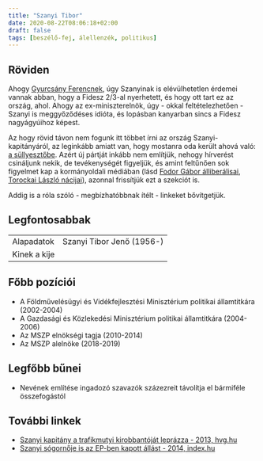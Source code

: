```yaml
---
title: "Szanyi Tibor"
date: 2020-08-22T08:06:18+02:00
draft: false
tags: [beszélő-fej, álellenzék, politikus]
---
```


## Röviden

Ahogy [Gyurcsány Ferencnek](../gyurcsany-ferenc), úgy Szanyinak is elévülhetetlen érdemei vannak abban, hogy a Fidesz 2/3-al nyerhetett, és hogy ott tart ez az ország, ahol. Ahogy az ex-miniszterelnök, úgy - okkal feltételezhetően - Szanyi is meggyőződéses idióta, és lopásban kanyarban sincs a Fidesz nagyágyúihoz képest.

Az hogy rövid távon nem fogunk itt többet írni az ország Szanyi-kapitányáról, az leginkább amiatt van, hogy mostanra oda került ahová való: [a süllyesztőbe](https://24.hu/belfold/2020/01/06/szanyi-tibor-mszp/). Azért új pártját inkább nem említjük, nehogy hírverést csináljunk nekik, de tevékenységét figyeljük, és amint feltűnően sok figyelmet kap a kormányoldali médiában (lásd [Fodor Gábor álliberálisai](../fodor-gabor), [Torockai László nácijai](../torockai-laszlo)), azonnal frissítjük ezt a szekciót is.

Addig is a róla szóló - megbízhatóbbnak ítélt - linkeket bővítgetjük.

## Legfontosabbak

|                           |                                                                                   |
| :---                      | :----                                                                             |
| Alapadatok                | Szanyi Tibor Jenő (1956-)                                                         |
| Kinek a kije              |                                                                                   |

## Főbb pozíciói

- A Földművelésügyi és Vidékfejlesztési Minisztérium politikai államtitkára (2002-2004)
- A Gazdasági és Közlekedési Minisztérium politikai államtitkára (2004-2006)
- Az MSZP elnökségi tagja (2010-2014)
- Az MSZP alelnöke (2018-2019)

## Legfőbb bűnei

- Nevének említése ingadozó szavazók százezreit távolítja el bármiféle összefogástól

## További linkek

- [Szanyi kapitány a trafikmutyi kirobbantóját leprázza - 2013, hvg.hu](https://hvg.hu/itthon/20130713_Szanyi_kapitany_a_trafikmutyi_kirobbantoj)
- [Szanyi sógornője is az EP-ben kapott állást - 2014, index.hu](https://index.hu/kulfold/ep/2014/10/05/szanyi_tibor_ep_sogorno_allas_nepotizmus/)